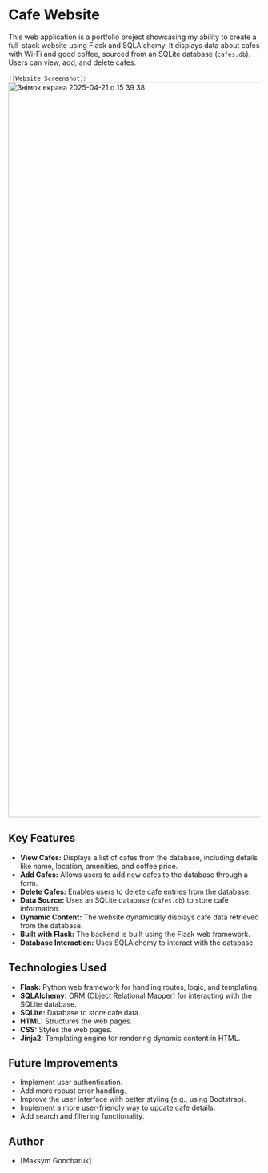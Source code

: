 # Cafe Website

This web application is a portfolio project showcasing my ability to create a full-stack website using Flask and SQLAlchemy. It displays data about cafes with Wi-Fi and good coffee, sourced from an SQLite database (`cafes.db`). Users can view, add, and delete cafes.


`![Website Screenshot]`:<img width="1470" alt="Знімок екрана 2025-04-21 о 15 39 38" src="https://github.com/user-attachments/assets/17f3af4a-67f5-474b-853e-fa0c47796c92" />



## Key Features

* **View Cafes:** Displays a list of cafes from the database, including details like name, location, amenities, and coffee price.
* **Add Cafes:** Allows users to add new cafes to the database through a form.
* **Delete Cafes:** Enables users to delete cafe entries from the database.
* **Data Source:** Uses an SQLite database (`cafes.db`) to store cafe information.
* **Dynamic Content:** The website dynamically displays cafe data retrieved from the database.
* **Built with Flask:** The backend is built using the Flask web framework.
* **Database Interaction:** Uses SQLAlchemy to interact with the database.

## Technologies Used

* **Flask:** Python web framework for handling routes, logic, and templating.
* **SQLAlchemy:** ORM (Object Relational Mapper) for interacting with the SQLite database.
* **SQLite:** Database to store cafe data.
* **HTML:** Structures the web pages.
* **CSS:** Styles the web pages.
* **Jinja2:** Templating engine for rendering dynamic content in HTML.


## Future Improvements

* Implement user authentication.
* Add more robust error handling.
* Improve the user interface with better styling (e.g., using Bootstrap).
* Implement a more user-friendly way to update cafe details.
* Add search and filtering functionality.

## Author

* \[Maksym Goncharuk]

